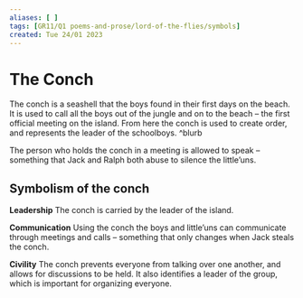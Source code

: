```yaml
---
aliases: [ ]
tags: [GR11/Q1 poems-and-prose/lord-of-the-flies/symbols]
created: Tue 24/01 2023
---
```

# The Conch
The conch is a seashell that the boys found in their first days on the beach. It is used to call all the boys out of the jungle and on to the beach – the first official meeting on the island. From here the conch is used to create order, and represents the leader of the schoolboys. ^blurb

The person who holds the conch in a meeting is allowed to speak – something that Jack and Ralph both abuse to silence the little’uns. 

## Symbolism of the conch
**Leadership**
The conch is carried by the leader of the island. 

**Communication**
Using the conch the boys and little’uns can communicate through meetings and calls – something that only changes when Jack steals the conch. 

**Civility**
The conch prevents everyone from talking over one another, and allows for discussions to be held. It also identifies a leader of the group, which is important for organizing everyone. 

